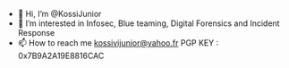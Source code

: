 - 👋 Hi, I’m @KossiJunior
- 👀 I’m interested in Infosec, Blue teaming, Digital Forensics and Incident Response
- 📫 How to reach me kossivijunior@yahoo.fr PGP KEY : 0x7B9A2A19E8816CAC

<!---
KossiJunior/KossiJunior is a ✨ special ✨ repository because its `README.md` (this file) appears on your GitHub profile.
You can click the Preview link to take a look at your changes.
--->
